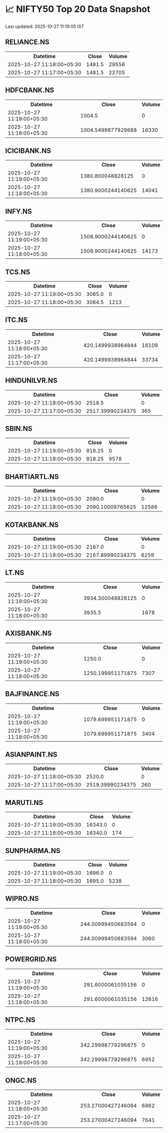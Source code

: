 # 📈 NIFTY50 Top 20 Data Snapshot

Last updated: 2025-10-27 11:19:05 IST

## RELIANCE.NS

<table>
  <tr><th>Datetime</th><th>Close</th><th>Volume</th></tr>
  <tr><td>2025-10-27 11:18:00+05:30</td><td>1481.5</td><td>29556</td></tr>
  <tr><td>2025-10-27 11:17:00+05:30</td><td>1481.5</td><td>22705</td></tr>
</table>

## HDFCBANK.NS

<table>
  <tr><th>Datetime</th><th>Close</th><th>Volume</th></tr>
  <tr><td>2025-10-27 11:19:00+05:30</td><td>1004.5</td><td>0</td></tr>
  <tr><td>2025-10-27 11:18:00+05:30</td><td>1004.5499877929688</td><td>16330</td></tr>
</table>

## ICICIBANK.NS

<table>
  <tr><th>Datetime</th><th>Close</th><th>Volume</th></tr>
  <tr><td>2025-10-27 11:19:00+05:30</td><td>1380.800048828125</td><td>0</td></tr>
  <tr><td>2025-10-27 11:18:00+05:30</td><td>1380.9000244140625</td><td>14041</td></tr>
</table>

## INFY.NS

<table>
  <tr><th>Datetime</th><th>Close</th><th>Volume</th></tr>
  <tr><td>2025-10-27 11:19:00+05:30</td><td>1508.9000244140625</td><td>0</td></tr>
  <tr><td>2025-10-27 11:18:00+05:30</td><td>1508.9000244140625</td><td>14173</td></tr>
</table>

## TCS.NS

<table>
  <tr><th>Datetime</th><th>Close</th><th>Volume</th></tr>
  <tr><td>2025-10-27 11:19:00+05:30</td><td>3085.0</td><td>0</td></tr>
  <tr><td>2025-10-27 11:18:00+05:30</td><td>3084.5</td><td>1213</td></tr>
</table>

## ITC.NS

<table>
  <tr><th>Datetime</th><th>Close</th><th>Volume</th></tr>
  <tr><td>2025-10-27 11:18:00+05:30</td><td>420.1499938964844</td><td>16109</td></tr>
  <tr><td>2025-10-27 11:17:00+05:30</td><td>420.1499938964844</td><td>33734</td></tr>
</table>

## HINDUNILVR.NS

<table>
  <tr><th>Datetime</th><th>Close</th><th>Volume</th></tr>
  <tr><td>2025-10-27 11:18:00+05:30</td><td>2518.5</td><td>0</td></tr>
  <tr><td>2025-10-27 11:17:00+05:30</td><td>2517.39990234375</td><td>365</td></tr>
</table>

## SBIN.NS

<table>
  <tr><th>Datetime</th><th>Close</th><th>Volume</th></tr>
  <tr><td>2025-10-27 11:19:00+05:30</td><td>918.25</td><td>0</td></tr>
  <tr><td>2025-10-27 11:18:00+05:30</td><td>918.25</td><td>9578</td></tr>
</table>

## BHARTIARTL.NS

<table>
  <tr><th>Datetime</th><th>Close</th><th>Volume</th></tr>
  <tr><td>2025-10-27 11:19:00+05:30</td><td>2090.0</td><td>0</td></tr>
  <tr><td>2025-10-27 11:18:00+05:30</td><td>2090.10009765625</td><td>12586</td></tr>
</table>

## KOTAKBANK.NS

<table>
  <tr><th>Datetime</th><th>Close</th><th>Volume</th></tr>
  <tr><td>2025-10-27 11:19:00+05:30</td><td>2167.0</td><td>0</td></tr>
  <tr><td>2025-10-27 11:18:00+05:30</td><td>2167.89990234375</td><td>6259</td></tr>
</table>

## LT.NS

<table>
  <tr><th>Datetime</th><th>Close</th><th>Volume</th></tr>
  <tr><td>2025-10-27 11:19:00+05:30</td><td>3934.300048828125</td><td>0</td></tr>
  <tr><td>2025-10-27 11:18:00+05:30</td><td>3935.5</td><td>1678</td></tr>
</table>

## AXISBANK.NS

<table>
  <tr><th>Datetime</th><th>Close</th><th>Volume</th></tr>
  <tr><td>2025-10-27 11:19:00+05:30</td><td>1250.0</td><td>0</td></tr>
  <tr><td>2025-10-27 11:18:00+05:30</td><td>1250.199951171875</td><td>7307</td></tr>
</table>

## BAJFINANCE.NS

<table>
  <tr><th>Datetime</th><th>Close</th><th>Volume</th></tr>
  <tr><td>2025-10-27 11:19:00+05:30</td><td>1079.699951171875</td><td>0</td></tr>
  <tr><td>2025-10-27 11:18:00+05:30</td><td>1079.699951171875</td><td>3404</td></tr>
</table>

## ASIANPAINT.NS

<table>
  <tr><th>Datetime</th><th>Close</th><th>Volume</th></tr>
  <tr><td>2025-10-27 11:18:00+05:30</td><td>2520.0</td><td>0</td></tr>
  <tr><td>2025-10-27 11:17:00+05:30</td><td>2519.39990234375</td><td>260</td></tr>
</table>

## MARUTI.NS

<table>
  <tr><th>Datetime</th><th>Close</th><th>Volume</th></tr>
  <tr><td>2025-10-27 11:19:00+05:30</td><td>16343.0</td><td>0</td></tr>
  <tr><td>2025-10-27 11:18:00+05:30</td><td>16340.0</td><td>174</td></tr>
</table>

## SUNPHARMA.NS

<table>
  <tr><th>Datetime</th><th>Close</th><th>Volume</th></tr>
  <tr><td>2025-10-27 11:19:00+05:30</td><td>1696.0</td><td>0</td></tr>
  <tr><td>2025-10-27 11:18:00+05:30</td><td>1695.0</td><td>5238</td></tr>
</table>

## WIPRO.NS

<table>
  <tr><th>Datetime</th><th>Close</th><th>Volume</th></tr>
  <tr><td>2025-10-27 11:19:00+05:30</td><td>244.00999450683594</td><td>0</td></tr>
  <tr><td>2025-10-27 11:18:00+05:30</td><td>244.00999450683594</td><td>3060</td></tr>
</table>

## POWERGRID.NS

<table>
  <tr><th>Datetime</th><th>Close</th><th>Volume</th></tr>
  <tr><td>2025-10-27 11:19:00+05:30</td><td>291.6000061035156</td><td>0</td></tr>
  <tr><td>2025-10-27 11:18:00+05:30</td><td>291.6000061035156</td><td>12616</td></tr>
</table>

## NTPC.NS

<table>
  <tr><th>Datetime</th><th>Close</th><th>Volume</th></tr>
  <tr><td>2025-10-27 11:19:00+05:30</td><td>342.29998779296875</td><td>0</td></tr>
  <tr><td>2025-10-27 11:18:00+05:30</td><td>342.29998779296875</td><td>6952</td></tr>
</table>

## ONGC.NS

<table>
  <tr><th>Datetime</th><th>Close</th><th>Volume</th></tr>
  <tr><td>2025-10-27 11:18:00+05:30</td><td>253.27000427246094</td><td>6862</td></tr>
  <tr><td>2025-10-27 11:17:00+05:30</td><td>253.27000427246094</td><td>7641</td></tr>
</table>

